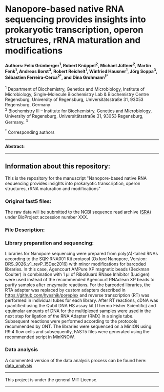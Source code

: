 # Nanopore-based native RNA sequencing provides insights into prokaryotic transcription, operon structures, rRNA maturation and modifications 

####  **Authors:** Felix Grünberger<sup>1</sup>, Robert Knüppel<sup>2</sup>, Michael Jüttner<sup>2</sup>, Martin Fenk<sup>1</sup>, Andreas Borst<sup>3</sup>, Robert Reichelt<sup>1</sup>, Winfried Hausner<sup>1</sup>, Jörg Soppa<sup>3</sup>, Sébastien Ferreira-Cerca<sup>2°</sup>, and Dina Grohmann<sup>1°</sup>

<sup>1</sup> Department of Biochemistry, Genetics and Microbiology, Institute of Microbiology, Single-Molecule Biochemistry Lab & Biochemistry Centre Regensburg, University of Regensburg, Universitätsstraße 31, 93053 Regensburg, Germany  
<sup>2</sup> Biochemistry III – Institute for Biochemistry, Genetics and Microbiology, University of Regensburg, Universitätsstraße 31, 93053 Regensburg, Germany. 
<sup>3</sup> 

<sup>°</sup> Corresponding authors  

**********

**Abstract:** 

**********

## Information about this repository:  

This is the repository for the manuscript "Nanopore-based native RNA sequencing provides insights into prokaryotic transcription, operon structures, rRNA maturation and modifications"

### **Original fast5 files:**
The raw data will be submitted to the NCBI sequence read archive (<a href="https://www.ncbi.nlm.nih.gov/sra">SRA</a>) under BioProject accession number XXX.


### **File Description:**

### **Library preparation and sequencing:**  
Libraries for Nanopore sequencing were prepared from poly(A)-tailed RNAs according to the SQK-RNA001 Kit protocol (Oxford Nanopore, Version: DRS_9026_v1_revP_15Dec2016) with minor modifications for barcoded libraries. In this case, Agencourt AMPure XP magnetic beads (Beckman Coulter) in combination with 1 µl of RiboGuard RNase Inhibitor (Lucigen) were used instead of the recommended Agencourt RNAclean XP beads to purify samples after enzymatic reactions. For the barcoded libraries, the RTA adapter was replaced by custom adapters described in https://github.com/hyeshik/poreplex and reverse transcription (RT) was performed in individual tubes for each library. After RT reactions, cDNA was quantified using the Qubit DNA HS assay kit (Thermo Fisher Scientific) and equimolar amounts of DNA for the multiplexed samples were used in the next step for ligation of the RNA Adapter (RMX) in a single tube. Subsequent reactions were performed according to the protocols recommended by ONT. The libraries were sequenced on a MinION using R9.4 flow cells and subsequently, FAST5 files were generated using the recommended script in MinKNOW. 


### **Data analysis**
A commented version of the data analysis process can be found here: <a href="https://github.com/felixgrunberger/Native_RNAseq_Microbes/tree/master/data_analysis">data_analysis</a>

**********

This project is under the general MIT License.

**********